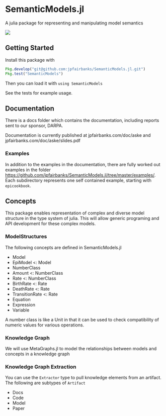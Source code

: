 # SemanticModels.jl
A julia package for representing and manipulating model semantics

[![](https://img.shields.io/badge/docs-dev-blue.svg)](https://jpfairbanks.com/doc/aske)

## Getting Started

Install this package with 

```julia
Pkg.develop("git@github.com:jpfairbanks/SemanticModels.jl.git")
Pkg.test("SemanticModels")
```

Then you can load it with `using SemanticModels`

See the tests for example usage.

## Documentation

There is a docs folder which contains the documentation, including reports sent to our sponsor, DARPA.

Documentation is currently published at jpfairbanks.com/doc/aske and jpfairbanks.com/doc/aske/slides.pdf

### Examples

In addition to the examples in the documentation, there are fully worked out examples in the folder
https://github.com/jpfairbanks/SemanticModels.jl/tree/master/examples/. Each subdirectory represents one self contained
example, starting with `epicookbook`.

## Concepts

This package enables representation of complex and diverse model structure in the type system of julia. This will allow generic programing and API development for these complex models.

### ModelStructures

The following concepts are defined in SemanticModels.jl

- Model
- EpiModel <: Model 
- NumberClass 
- Amount <: NumberClass 
- Rate <: NumberClass 
- BirthRate <: Rate 
- DeathRate <: Rate 
- TransitionRate <: Rate 
- Equation 
- Expression 
- Variable 

A number class is like a Unit in that it can be used to check compatibility of numeric values for various operations.

### Knowledge Graph

We will use MetaGraphs.jl to model the relationships between models and concepts in a knowledge graph

### Knowledge Graph Extraction

You can use the `Extractor` type to pull knowledge elements from an artifact. The following are subtypes of `Artifact`

- Docs
- Code
- Model
- Paper
